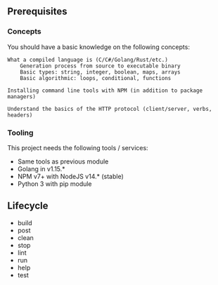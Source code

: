 ## Prerequisites
### Concepts

You should have a basic knowledge on the following concepts:

    What a compiled language is (C/C#/Golang/Rust/etc.)
        Generation process from source to executable binary
        Basic types: string, integer, boolean, maps, arrays
        Basic algorithmic: loops, conditional, functions

    Installing command line tools with NPM (in addition to package managers)

    Understand the basics of the HTTP protocol (client/server, verbs, headers)

### Tooling

This project needs the following tools / services:

- Same tools as previous module
- Golang in v1.15.*
- NPM v7+ with NodeJS v14.* (stable)
- Python 3 with pip module

## Lifecycle
- build
- post
- clean
- stop
- lint
- run
- help
- test